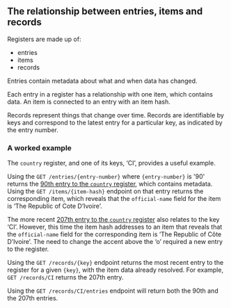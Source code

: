 ## The relationship between entries, items and records

Registers are made up of:

* entries
* items
* records

Entries contain metadata about what and when data has changed. 

Each entry in a register has a relationship with one item, which contains data. An item is connected to an entry with an item hash.   

Records represent things that change over time. Records are identifiable by keys and correspond to the latest entry for a particular key, as indicated by the entry number.

### A worked example

The `country` register, and one of its keys, ‘CI’, provides a useful example. 

Using the `GET /entries/{entry-number}` where `{entry-number}` is '90' returns the [90th entry to the `country` register](https://country.register.gov.uk/entries/90.json), which contains metadata. Using the `GET /items/{item-hash}` endpoint on that entry returns the corresponding item, which reveals that the `official-name` field for the item is ‘The Republic of Cote D’Ivoire’. 

The more recent [207th entry to the `country` register](https://country.register.gov.uk/entries/207.json) also relates to the key ‘CI’. However, this time the item hash addresses to an item that reveals that the `official-name` field for the corresponding item is ‘The Republic of Côte D’Ivoire’. The need to change the accent above the ‘o’ required a new entry to the register.

Using the `GET /records/{key}` endpoint returns the most recent entry to the register for a given `{key}`, with the item data already resolved. For example, `GET /records/CI` returns the 207th entry. 

Using the `GET /records/CI/entries` endpoint will return both the 90th and the 207th entries. 

